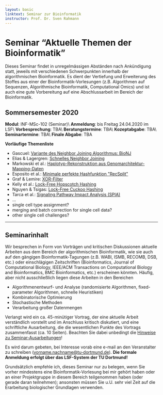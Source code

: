 ```yaml
---
layout: basic
linktext: Seminar zur Bioinformatik
instructor: Prof. Dr. Sven Rahmann
---
```


# Seminar “Aktuelle Themen der Bioinformatik”

Dieses Seminar findet in unregelmässigen Abständen nach Ankündigung statt, jeweils mit verschiedenen Schwerpunkten innerhalb der algorithmischen Bioinformatik.
Es dient der Vertiefung und Erweiterung des Stoffes aus einer der Bioinformatik-Vorlesungen (z.B. Algorithmen auf Sequenzen, Algorithmische Bioinformatik, Computational Omics) und ist auch eine gute Vorbereitung auf eine Abschlussarbeit im Bereich der Bioinformatik.

## Sommersemester 2020

**Modul**:            INF-MSc-102 (Seminar)\\
**Anmeldung**:        bis Freitag 24.04.2020 im LSF\\
**Vorbesprechung**:   TBA\\
**Beratungstermine**: TBA\\
**Kozeptabgabe**:     TBA\\
**Seminartermine**:   TBA\\
**Finale Abgabe**:    TBA


**Vorläufige Themenliste**

- Gascuel: [Variante des Neighbor Joining Algorithmus: BioNJ](http://www.atgc-montpellier.fr/download/papers/bionj_1997.pdf)
- Elias & Lagergren: [Schnelles Neighbor Joining](https://www.sciencedirect.com/science/article/pii/S0304397508009079)
- Markowski et al.: [Haplotyp-Rekonstruktion aus Genomarchitektur-Mapping-Daten](https://www.biorxiv.org/content/10.1101/2020.01.30.927061v1)
- Esposito et al.: [Minimale perfekte Hashfunktion "RecSplit"](https://epubs.siam.org/doi/pdf/10.1137/1.9781611976007.14)
- Graf & Lemire: [XOR-Filter](https://arxiv.org/abs/1912.08258)
- Kelly et al.: [Lock-Free Hopscotch Hashing](https://arxiv.org/abs/1911.03028)
- Nguyen & Tsigas: [Lock-Free Cuckoo Hashing](https://ieeexplore.ieee.org/abstract/document/6888938)
- Tarca et al.: [Signaling Pathway Impact Analysis (SPIA)](https://www.ncbi.nlm.nih.gov/pmc/articles/PMC2732297/)
- ...
- single cell type assignment?
- merging and batch correction for single cell data?
- other single cell challenges?

---

## Seminarinhalt

Wir besprechen in Form von Vorträgen und kritischen Diskussionen aktuelle Arbeiten aus dem Bereich der algorithmischen Bioinformatik, wie sie auch auf den gängigen Bioinformatik-Tagungen (z.B. WABI, ISMB, RECOMB, DSB, etc.) oder einschlägigen Zeitschriften (Bioinformatics, Journal of Computational Biology, IEEE/ACM Transactions on Computational Biology and Bioinformatics, BMC Bioinformatics, etc.) erscheinen könnten. Häufig, aber nicht ausschließlich liegen diese Arbeiten in den Bereichen

- Algorithmenentwurf- und Analyse (randomisierte Algorithmen, fixed-parameter Algorithmen, schnelle Heuristiken)
- Kombinatorische Optimierung
- Stochastische Methoden
- Verarbeitung großer Datenmengen

Verlangt wird ein ca. 45-minütiger Vortrag, der eine aktuelle Arbeit verständlich vorstellt und im Anschluss kritisch diskutiert, und eine schriftliche Ausarbeitung, die die wesentlichen Punkte des Vortrags zusammenfasst (ca. 10 Seiten).
Beachten Sie dabei unbedingt die [Hinweise zu Seminar-Ausarbeitungen](/infos/ausarbeitungen)!

Es wird darum gebeten, bei Interesse vorab eine e-mail an den Veranstalter zu schreiben (vorname.nachname@tu-dortmund.de).
**Die formale Anmeldung erfolgt über das LSF-System der TU Dortmund!**

Grundsätzlich empfehle ich, dieses Seminar nur zu belegen, wenn Sie vorher mindestens eine Bioinformatik-Vorlesung bei mir gehört haben oder an einer Projektgruppe in diesem Bereich teilgenommen haben (oder gerade daran teilnehmen); ansonsten müssen Sie u.U. sehr viel Zeit auf die Erarbeitung biologischer Grundlagen verwenden.
